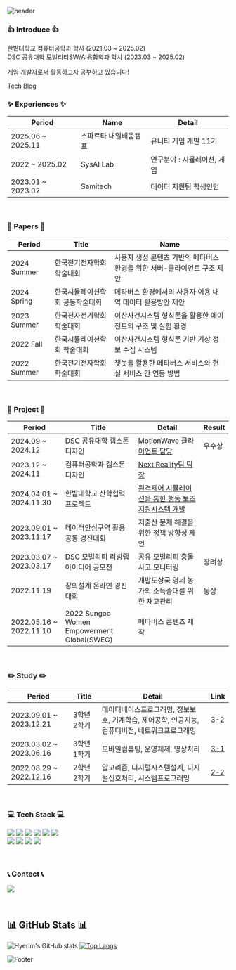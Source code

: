 ![header](https://capsule-render.vercel.app/api?type=waving&&color=timeGradient&height=200&section=header&text=😎%20Hi!%20I'm%20Hyerim%20😎&fontAlignY=40)

### 👍 Introduce 👍
한밭대학교 컴퓨터공학과 학사 (2021.03 ~ 2025.02)  
DSC 공유대학 모빌리티SW/AI융합학과 학사 (2023.03 ~ 2025.02)  
  
게임 개발자로써 활동하고자 공부하고 있습니다!

<a href="https://lhr4426.pages.dev">Tech Blog</a>

### ✨ Experiences ✨  
|Period|Name|Detail|
|---|---|---|
|2025.06 ~ 2025.11|스파르타 내일배움캠프|유니티 게임 개발 11기|
|2022 ~ 2025.02|SysAI Lab|연구분야 : 시뮬레이션, 게임|
|2023.01 ~ 2023.02|Samitech|데이터 지원팀 학생인턴|
<br>

### 📕 Papers 📕 
|Period|Title|Name|
|---|---|---|
|2024 Summer|한국전기전자학회 학술대회|사용자 생성 콘텐츠 기반의 메타버스 환경을 위한 서버-클라이언트 구조 제안|
|2024 Spring|한국시뮬레이션학회 공동학술대회|메타버스 환경에서의 사용자 이용 내역 데이터 활용방안 제안|
|2023 Summer|한국전자전기학회 학술대회|이산사건시스템 형식론을 활용한 에이전트의 구조 및 실험 환경|
|2022 Fall|한국시뮬레이션학회 학술대회|이산사건시스템 형식론 기반 기상 정보 수집 시스템|
|2022 Summer|한국전기전자학회 학술대회|챗봇을 활용한 메타버스 서비스와 현실 서비스 간 연동 방법|


<br>

### 👬 Project 👬
|Period|Title|Detail|Result|
|---|---|---|---|
|2024.09 ~ 2024.12|DSC 공유대학 캡스톤디자인|[MotionWave 클라이언트 담당](https://github.com/MotionWave-Capstone/MotionWave)|우수상|
|2023.12 ~ 2024.11|컴퓨터공학과 캡스톤디자인|[Next Reality팀 팀장](https://github.com/HBNU-SWUNIV/come-capstone24-nextreality)||
|2024.04.01 ~ 2024.11.30|한밭대학교 산학협력프로젝트|[원격제어 시뮬레이션을 통한 행동 보조 지원시스템 개발](https://github.com/lhr4426/RoutingSim)||
|2023.09.01 ~ 2023.11.17|데이터안심구역 활용 공동 경진대회|저출산 문제 해결을 위한 정책 방향성 제언||
|2023.03.07 ~ 2023.03.17|DSC 모빌리티 리빙랩 아이디어 공모전|공유 모빌리티 충돌사고 모니터링|장려상|
|2022.11.19|창의설계 온라인 경진대회|개발도상국 영세 농가의 소득증대를 위한 재고관리|동상|
|2022.05.16 ~ 2022.11.10|2022 Sungoo Women Empowerment Global(SWEG)|메타버스 콘텐츠 제작||
<br>

### ✏️ Study ✏️
|Period|Title|Detail|Link|
|---|---|---|---|
|2023.09.01 ~ 2023.12.21|3학년 2학기|데이터베이스프로그래밍, 정보보호, 기계학습, 제어공학, 인공지능, 컴퓨터비전, 네트워크프로그래밍|<a href="https://github.com/lhr4426/3-2">3-2</a>|
|2023.03.02 ~ 2023.06.16|3학년 1학기|모바일컴퓨팅, 운영체제, 영상처리|<a href="https://github.com/lhr4426/3-1">3-1</a>|
|2022.08.29 ~ 2022.12.16|2학년 2학기|알고리즘, 디지털시스템설계, 디지털신호처리, 시스템프로그래밍|<a href="https://github.com/lhr4426/2-2">2-2</a>|

<br>

### 💻 Tech Stack 💻
<p> 
  <img src="https://img.shields.io/badge/Python-3776AB?style=flat-square&logo=Python&logoColor=white"/>
  <img src="https://img.shields.io/badge/C-A8B9CC?style=flat-square&logo=C&logoColor=white"/>
  <img src="https://img.shields.io/badge/C++-00599C?style=flat-square&logo=C%2B%2B&logoColor=white"/>
  <img src="https://img.shields.io/badge/Csharp-512BD4?style=flat-square&logo=Csharp&logoColor=white"/>
  <img src="https://img.shields.io/badge/Unity-000000?style=flat-square&logo=Unity&logoColor=white"/>
  <img src="https://img.shields.io/badge/Unreal-000000?style=flat-square&logo=Unreal&logoColor=white"/>
  <br>
  <img src="https://img.shields.io/badge/Java-C70D2C?style=flat-square&logo=Java&logoColor=white"/>
  <img src ="https://img.shields.io/badge/HTML5-E34F26.svg?&style=flat-square&logo=HTML5&logoColor=white"/>
  <img src ="https://img.shields.io/badge/CSS3-1572B6.svg?&style=flat-square&logo=CSS3&logoColor=white"/>
  <img src ="https://img.shields.io/badge/Spring-6DB33F.svg?&style=flat-square&logo=Spring&logoColor=white"/>
</p>
<br>

### 📞 Contect 📞
<p> 
  <a href="mailto:lhr4426@naver.com"><img src="https://img.shields.io/badge/Gmail-d14836?style=flat-square&logo=Gmail&logoColor=white&link=lhr4426@naver.com"/></a>
</p>
<br>

## 📊 GitHub Stats 📊
![Hyerim's GitHub stats](https://github-readme-stats.vercel.app/api?username=lhr4426&show_icons=true&theme=nord)
[![Top Langs](https://github-readme-stats.vercel.app/api/top-langs/?username=lhr4426&layout=compact&theme=nord)](https://github.com/anuraghazra/github-readme-stats)
<br>

![Footer](https://capsule-render.vercel.app/api?type=waving&color=timeGradient&height=150&section=footer)

